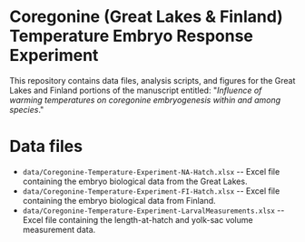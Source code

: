 Coregonine (Great Lakes & Finland) Temperature Embryo Response Experiment
==========

This repository contains data files, analysis scripts, and figures for the Great Lakes and Finland portions of the manuscript entitled: "*Influence of warming temperatures on coregonine embryogenesis within and among species*."


# Data files
* `data/Coregonine-Temperature-Experiment-NA-Hatch.xlsx` -- Excel file containing the embryo biological data from the Great Lakes.  
* `data/Coregonine-Temperature-Experiment-FI-Hatch.xlsx` -- Excel file containing the embryo biological data from Finland.
* `data/Coregonine-Temperature-Experiment-LarvalMeasurements.xlsx` -- Excel file containing the length-at-hatch and yolk-sac volume measurement data.

